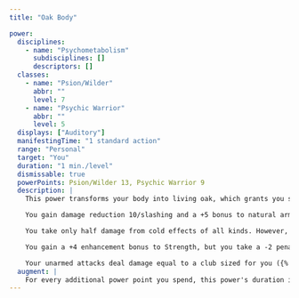 ```yaml
---
title: "Oak Body"

power:
  disciplines:
    - name: "Psychometabolism"
      subdisciplines: []
      descriptors: []
  classes:
    - name: "Psion/Wilder"
      abbr: ""
      level: 7
    - name: "Psychic Warrior"
      abbr: ""
      level: 5
  displays: ["Auditory"]
  manifestingTime: "1 standard action"
  range: "Personal"
  target: "You"
  duration: "1 min./level"
  dismissable: true
  powerPoints: Psion/Wilder 13, Psychic Warrior 9
  description: |
    This power transforms your body into living oak, which grants you several advantages.

    You gain damage reduction 10/slashing and a +5 bonus to natural armor that overlaps (does not stack with) any natural armor bonus you may already have. You are immune to ability damage, blindness, deafness, disease, drowning, poison, stunning, and all powers, spells, or attacks that affect your physiology or respiration, because you have no physiology or respiration while this power is in effect.

    You take only half damage from cold effects of all kinds. However, you become susceptible to all special attacks that affect wood, and you gain vulnerability to fire.

    You gain a +4 enhancement bonus to Strength, but you take a -2 penalty to Dexterity (to a minimum Dexterity score of 1), and your speed is reduced to half normal. You can speak but cannot drink (and thus can't use potions) or play wind instruments. You have an armor check penalty of -4 and an arcane spell failure chance of 25%.

    Your unarmed attacks deal damage equal to a club sized for you ({% die_roll 1 4 0 %} for Small characters, {% die_roll 1 6 0 %} for Medium characters), and you are considered armed when making unarmed attacks. When you make a full attack against an object or structure using your unarmed strike, you deal double damage.
  augment: |
    For every additional power point you spend, this power's duration increases by 1 minute.
---
```

